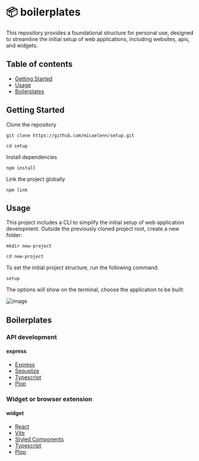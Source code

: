 # :package: boilerplates

This repository provides a foundational structure for personal use, designed to streamline the initial setup of web applications, including websites, apis, and widgets.

## Table of contents
- [Getting Started](#getting-started)
- [Usage](#usage)
- [Boilerplates](#boilerplates)

## Getting Started

Clone the repository
```
git clone https://github.com/micaelenn/setup.git
```

```
cd setup
```

Install dependencies

```
npm install
```

Link the project globally

```
npm link 
```

## Usage

This project includes a CLI to simplify the initial setup of web application development. Outside the previously cloned project root, create a new folder:

```
mkdir new-project
```

```
cd new-project
```

To set the initial project structure, run the following command:

```
setup
```

The options will show on the terminal, choose the application to be built:

![image](https://github.com/user-attachments/assets/b0fbf051-2e66-4288-bc5b-aa8bb8351a21)

## Boilerplates

### API development

#### express

- [Express](https://expressjs.com/)
- [Sequelize](https://sequelize.org/)
- [Typescript](https://www.typescriptlang.org/)
- [Plop](https://plopjs.com/)

### Widget or browser extension 

#### widget
- [React](https://react.dev/)
- [Vite](https://vite.dev/)
- [Styled Components](https://styled-components.com/)
- [Typescript](https://www.typescriptlang.org/)
- [Plop](https://plopjs.com/)



